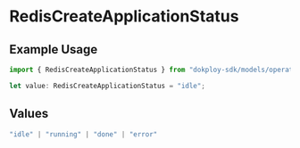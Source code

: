 # RedisCreateApplicationStatus

## Example Usage

```typescript
import { RedisCreateApplicationStatus } from "dokploy-sdk/models/operations";

let value: RedisCreateApplicationStatus = "idle";
```

## Values

```typescript
"idle" | "running" | "done" | "error"
```